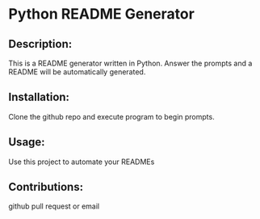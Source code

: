 # Python README Generator 

 ## Description: 
This is a README generator written in Python. Answer the prompts and a README will be automatically generated. 

 ## Installation: 
Clone the github repo and execute program to begin prompts. 

 ## Usage: 
Use this project to automate your READMEs 

 ## Contributions: 
github pull request or email 